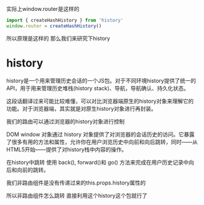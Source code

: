 实际上window.router是这样的

```javascript
import { createHashHistory } from 'history'
window.router = createHashHistory()
```

所以原理是这样的 那么我们来研究下history

# history

history是一个用来管理历史会话的一个JS包。对于不同环境history提供了统一的API，用于用来管理历史堆栈(history stack)、导航，导航确认、持久化状态。


这段话翻译过来可能比较难懂，可以对比浏览器端原生的history对象来理解它的功能。对于浏览器端，其实就是对原生history对象进行再封装。



我们的路由可以通过浏览器的history对象进行控制

DOM window 对象通过 history 对象提供了对浏览器的会话历史的访问。它暴露了很多有用的方法和属性，允许你在用户浏览历史中向前和向后跳转，同时——从HTML5开始——提供了对history栈中内容的操作。

在history中跳转
使用 back(), forward()和 go() 方法来完成在用户历史记录中向后和向前的跳转。


我们非路由组件是没有传递过来的this.props.history属性的


所以非路由组件怎么跳转 直接利用这个history这个包就行了